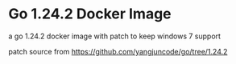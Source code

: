 # Go 1.24.2 Docker Image

a go 1.24.2 docker image with patch to keep windows 7 support

patch source from <https://github.com/yangjuncode/go/tree/1.24.2>
